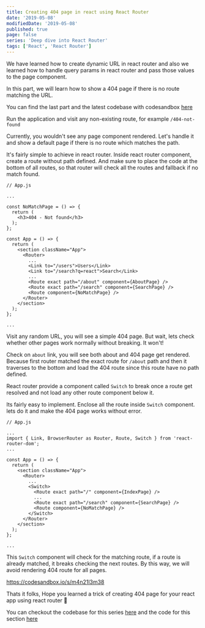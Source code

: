 ```yaml
---
title: Creating 404 page in react using React Router
date: '2019-05-08'
modifiedDate: '2019-05-08'
published: true
page: false
series: 'Deep dive into React Router'
tags: ['React', 'React Router']
---
```


We have learned how to create dynamic URL in react router and also we learned how to handle query params in react router and pass those values to the page component.

In this part, we will learn how to show a 404 page if there is no route matching the URL.

You can find the last part and the latest codebase with codesandbox [here](/blog/how-to-handle-query-params-in-react-router/)

Run the application and visit any non-existing route, for example `/404-not-found`

Currently, you wouldn't see any page component rendered. Let's handle it and show a default page if there is no route which matches the path.

It's fairly simple to achieve in react router. Inside react router component, create a route without path defined. And make sure to place the code at the bottom of all routes, so that router will check all the routes and fallback if no match found.

```jsx{5-9,21}
// App.js

...

const NoMatchPage = () => {
  return (
    <h3>404 - Not found</h3>
  );
};

const App = () => {
  return (
    <section className="App">
      <Router>
        ...
        <Link to="/users">Users</Link>
        <Link to="/search?q=react">Search</Link>
        ...
        <Route exact path="/about" component={AboutPage} />
        <Route exact path="/search" component={SearchPage} />
        <Route component={NoMatchPage} />
      </Router>
    </section>
  );
};

...
```

Visit any random URL, you will see a simple 404 page. But wait, lets check whether other pages work normally without breaking. It won't!

Check on `about` link, you will see both about and 404 page get rendered. Because first router matched the exact route for `/about` path and then it traverses to the bottom and load the 404 route since this route have no path defined.

React router provide a component called `Switch` to break once a route get resolved and not load any other route component below it.

Its fairly easy to implement. Enclose all the route inside `Switch` component. lets do it and make the 404 page works without error.

```jsx{4,12,17}
// App.js

...
import { Link, BrowserRouter as Router, Route, Switch } from 'react-router-dom';
...

const App = () => {
  return (
    <section className="App">
      <Router>
        ...
        <Switch>
          <Route exact path="/" component={IndexPage} />
          ...
          <Route exact path="/search" component={SearchPage} />
          <Route component={NoMatchPage} />
        </Switch>
      </Router>
    </section>
  );
};

...

```

This `Switch` component will check for the matching route, if a route is already matched, it breaks checking the next routes. By this way, we will avoid rendering 404 route for all pages.

https://codesandbox.io/s/m4n21l3m38

Thats it folks, Hope you learned a trick of creating 404 page for your react app using react router 🤗

You can checkout the codebase for this series [here](https://github.com/learnwithparam/react-router-series) and the code for this section [here](https://github.com/learnwithparam/react-router-series/commit/b3d80a2e92e1bccdcfba219d086e782b5f762a4c)
